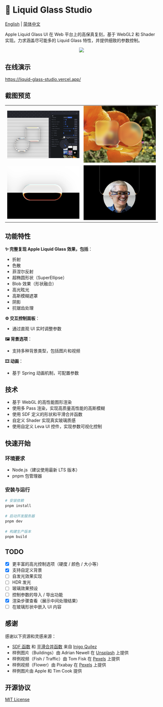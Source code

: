 # 🔮 Liquid Glass Studio

[English](README.md) | [简体中文](README-zh.md)

Apple Liquid Glass UI 在 Web 平台上的高保真复刻，基于 WebGL2 和 Shader实现。力求涵盖尽可能多的 Liquid Glass 特性，并提供细致的参数控制。

<p align="center">
<img src="./.github/assets/title-video.gif" width="480" >
</p>

## 在线演示

https://liquid-glass-studio.vercel.app/

## 截图预览

<table align="center">
  <tr>
    <td><img src="./.github/assets/screen-shot-1.png" width="240" /></td>
    <td><img src="./.github/assets/screen-shot-2.png" width="240" /></td>
  </tr>
  <tr>
    <td><img src="./.github/assets/screen-shot-3.png" width="240" /></td>
    <td><img src="./.github/assets/screen-shot-4.png" width="240" /></td>
  </tr>
</table>

## 功能特性

**✨ 完整复现 Apple Liquid Glass 效果，包括**：

- 折射
- 色散
- 菲涅尔反射
- 超椭圆形状（SuperEllipse）
- Blob 效果（形状融合）
- 高光眩光
- 高斯模糊遮罩
- 阴影
- 抗锯齿处理

**⚙️ 交互控制面板**：

- 通过直观 UI 实时调整参数

**🖼 背景选项**：

- 支持多种背景类型，包括图片和视频

**🎞 动画**：

- 基于 Spring 动画机制，可配置参数

## 技术

- 基于 WebGL 的高性能图形渲染
- 使用多 Pass 渲染，实现高质量高性能的高斯模糊
- 使用 SDF 定义的形状和平滑合并函数
- 自定义 Shader 实现真实玻璃质感
- 使用自定义 Leva UI 控件，实现参数可视化控制

## 快速开始

### 环境要求

- Node.js（建议使用最新 LTS 版本）
- pnpm 包管理器

### 安装与运行

```bash
# 安装依赖
pnpm install

# 启动开发服务器
pnpm dev

# 构建生产版本
pnpm build
```

## TODO

- [x] 更丰富的高光控制选项（硬度 / 颜色 / 大小等）
- [x] 支持自定义背景
- [ ] 自发光效果实现
- [ ] HDR 发光
- [ ] 玻璃效果预设
- [ ] 控制参数的导入 / 导出功能
- [x] 渲染步骤查看（展示中间处理结果）
- [ ] 在玻璃形状中嵌入 UI 内容

## 感谢

感谢以下资源和灵感来源：

- [SDF 函数](https://iquilezles.org/articles/distfunctions2d/) 和 [平滑合并函数](https://iquilezles.org/articles/smin/) 来自 [Inigo Quilez](https://iquilezles.org/)
- 样例图片（Buildings）由 Adrian Newell 在 [Unsplash](https://unsplash.com/photos/a-row-of-multicolored-houses-on-a-street-UtfxJZ-uy5Q) 上提供
- 样例视频（Fish / Traffic）由 Tom Fisk 在 [Pexels](https://www.pexels.com/video/light-city-road-traffic-4062991/) 上提供
- 样例视频（Flower）由 Pixabay 在 [Pexels](https://www.pexels.com/video/orange-flowers-856383/) 上提供
- 样例图片由 Apple 和 Tim Cook 提供

## 开源协议

[MIT License](LICENSE)
